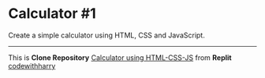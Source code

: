 # Calculator #1

Create a simple calculator using HTML, CSS and JavaScript.

---

This is **Clone Repository** <a href="https://replit.com/@codewithharry/Calculator-using-HTML-CSS-JS"> Calculator using HTML-CSS-JS</a> from **Replit** <a href="https://replit.com/@codewithharry"> codewithharry</a>


